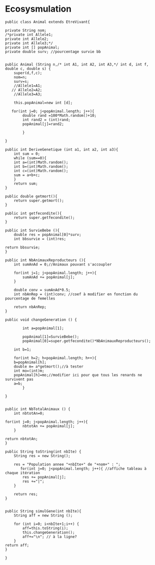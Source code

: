# Ecosysmulation
	public class Animal extends EtreVivant{

	private String nom;
	/*private int Allele1;
	private int Allele2;
	private int Allele3;*/
	private int [] popAnimal;
	private double surv; //pourcentage survie bb


	public Animal (String n,/* int A1, int A2, int A3,*/ int d, int f, double c, double s) {
		super(d,f,c);
		nom=n;
		surv=s;
		//Allele1=A1;
	   // Allele2=A2;
		//Allele3=A3;

		this.popAnimal=new int [d];

	   for(int j=0; j<popAnimal.length; j++){
			double rand =100*Math.random()+10;
			int rand2 = (int)rand;
			popAnimal[j]=rand2;

			}

	}

	public int DeriveGenetique (int a1, int a2, int a3){
	    int sum = 0;
	    while (sum==0){
		int a=(int)Math.random();
		int b=(int)Math.random();
		int c=(int)Math.random();
		sum = a+b+c;
	    }
		return sum;
	}

	public double getmort(){
	    return super.getmort();
	}

	public int getfecondite(){
	    return super.getfecondite();
	}

	public int SurvieBebe (){
		double res = popAnimal[0]*surv;
		int bbsurvie = (int)res;

	return bbsurvie;
	}

	public int NbAnimauxReproducteurs (){
		int sumAnAd = 0;//Animaux pouvant s'accoupler

	    for(int j=1; j<popAnimal.length; j++){
		    sumAnAd += popAnimal[j];
	    }

	    double conv = sumAnAd*0.5;
	    int nbAnRep = (int)conv; //coef à modifier en fonction du pourcentage de femelles

	    return nbAnRep; 
	}

	public void changeGeneration () {

			int a=popAnimal[1];

			popAnimal[1]=SurvieBebe();
			popAnimal[0]=super.getfecondite()*NbAnimauxReproducteurs();

		int b=1;

		for(int h=2; h<popAnimal.length; h++){
		b=popAnimal[h];
		double m= a*getmort();//à tester
		int mo=(int)m;
		popAnimal[h]=mo;//modifier ici pour que tous les renards ne survivent pas
		a=b;
			}

	}


	public int NbTotalAnimaux () {
		int nbtotAn=0;

	for(int j=0; j<popAnimal.length; j++){
		    nbtotAn += popAnimal[j];
	    }

	return nbtotAn;
	}

	public String toString(int nbIte) {
		String res = new String();

		res = "Population annee "+nbIte+" de "+nom+" : ";
		   for(int j=0; j<popAnimal.length; j++){ //affiche tableau à chaque itération
		    res += popAnimal[j];
		    res +="|";
		} 

		return res;
	}
	
	
	public String simulGene(int nbIte){
		String aff = new String ();

		for (int i=0; i<nbIte+1;i++) {
			aff=this.toString(i);
			this.changeGeneration();
			aff+="\n"; // à la ligne?
		}
	return aff;
	}

	}
